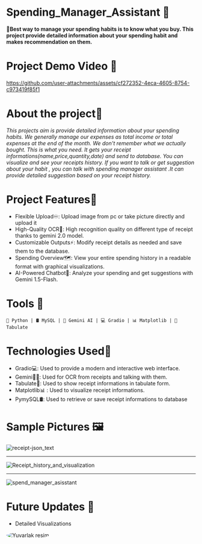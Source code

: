 
# Spending_Manager_Assistant 🎉
 **📌Best way to manage your spending habits is to know what you buy. This project provide detailed information about your spending habit and makes recommendation on them.**

# Project Demo Video 🎥



https://github.com/user-attachments/assets/cf272352-4eca-4605-8754-c973419f85f1





 
# About the project🎯
*This projects aim is provide detailed information about  your spending habits.
We generally manage our expenses as total income or total expenses at the end of the month. We don't remember  what we actually bought. This is what you need.
It gets your receipt informations(name,price,quantity,date) and send to database. You can visualize and  see your receipts history.
If you want to talk or get suggestion about your habit , you can talk with spending  manager assistant .It can provide detailed suggestion based on your receipt history.*




#  Project Features🚀
*  Flexible Upload♾️: Upload image from pc or take picture directly and upload it
*  High-Quality OCR🔎: High recognition quality on different type of receipt thanks to gemini 2.0 model.
*  Customizable Outputs⚡: Modify receipt details as needed and save them to the database.
*  Spending Overview🗺️: View your entire spending history in a readable format with graphical visualizations.
*  AI-Powered Chatbot💪: Analyze your spending and get suggestions with Gemini 1.5-Flash.

# Tools 🧰

``🐍 Python | 🛢 MySQL | 🤖 Gemini AI | 💻 Gradio | 📊 Matplotlib | 🔢 Tabulate``


#  Technologies Used🔧


* Gradio💻: Used to provide a modern and interactive web interface.
* Gemini🔎🤖: Used for OCR from receipts and talking with them.
* Tabulate🔢: Used to show receipt informations in tabulate form.
* Matplotlib📊 : Used to visualize receipt informations.
* PymySQL🛢: Used to retrieve or  save receipt informations to database


# Sample Pictures 🖼️
![receipt-json_text](https://github.com/user-attachments/assets/9c9e80c3-8bc2-4a01-9f3a-d5a389aadf9d)

------------------------------------------------------------------------------------------------------

![Receipt_history_and_visualization](https://github.com/user-attachments/assets/8549d4a9-5b40-454a-a429-5605e92c780d)


------------------------------------------------------------------------------------------------------

![spend_manager_asisstant](https://github.com/user-attachments/assets/5758af65-c8cb-477d-af82-ef85ba1f8eb1)

# Future Updates 📢
* Detailed Visualizations
<img src="https://github.com/user-attachments/assets/32ef8c8f-9233-4bb9-b74b-1123a80ca675" style="border-radius: 50%;" alt="Yuvarlak resim">

